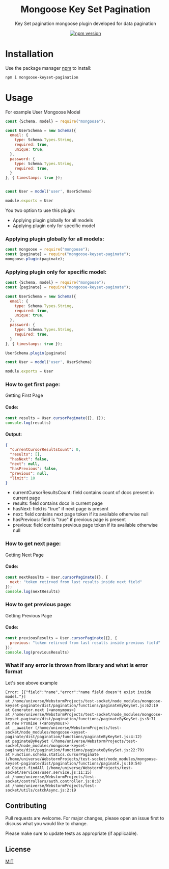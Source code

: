 <div align=center>
<h1>Mongoose Key Set Pagination</h1>

Key Set pagination mongoose plugin developed for data pagination

[![npm version](https://badge.fury.io/js/mongoose-keyset-pagination.svg)](https://www.npmjs.com/package/mongoose-keyset-pagination)

</div>

# Installation

Use the package manager [npm](npmjs.com/package/mongoose-keyset-pagination) to install:
```bash
npm i mongoose-keyset-pagination
```

# Usage
For example User Mongoose Model
```javascript
const {Schema, model} = require("mongoose");

const UserSchema = new Schema({
  email: {
    type: Schema.Types.String,
    required: true,
    unique: true,
  },
  password: {
    type: Schema.Types.String,
    required: true,
  }
}, { timestamps: true });


const User = model('user', UserSchema)

module.exports = User
```
You two option to use this plugin:
* Applying plugin globally for all models
* Applying plugin only for specific model

### Applying plugin globally for all models:
```javascript
const mongoose = require("mongoose");
const {paginate} = require("mongoose-keyset-paginate");
mongoose.plugin(paginate);
```
### Applying plugin only for specific model:
```javascript
const {Schema, model} = require("mongoose");
const {paginate} = require("mongoose-keyset-paginate");

const UserSchema = new Schema({
  email: {
    type: Schema.Types.String,
    required: true,
    unique: true,
  },
  password: {
    type: Schema.Types.String,
    required: true,
  }
}, { timestamps: true });

UserSchema.plugin(paginate)

const User = model('user', UserSchema)

module.exports = User
```
### How to get first page:
Getting First Page
#### Code:
```javascript
const results = User.cursorPaginate({}, {});
console.log(results)
```
#### Output:
```json
{
  "currentCursorResultsCount": 0,
  "results": [],
  "hasNext": false,
  "next": null,
  "hasPrevious": false,
  "previous": null,
  "limit": 10
}
```
* currentCursorResultsCount: field contains count of docs present in current page
* results: field contains docs in current page
* hasNext: field is "true" if next page is present
* next: field contains next page token if its available otherwise null
* hasPrevious: field is "true" if previous page is present
* previous: field contains previous page token if its available otherwise null

### How to get next page:
Getting Next Page
#### Code:
```javascript
const nextResults = User.cursorPaginate({}, {
  next: "token retirved from last results inside next field"
});
console.log(nextResults)
```

### How to get previous page:
Getting Previous Page
#### Code:
```javascript
const previousResults = User.cursorPaginate({}, {
  previous: "token retirved from last results inside previous field"
});
console.log(previousResults)
```

### What if any error is thrown from library and what is error format
Let's see above example
```
Error: [{"field":"name","error":"name field doesn't exist inside model."}]
at /home/universe/WebstormProjects/test-socket/node_modules/mongoose-keyset-paginate/dist/pagination/functions/paginateByKeySet.js:62:19
at Generator.next (<anonymous>)
at /home/universe/WebstormProjects/test-socket/node_modules/mongoose-keyset-paginate/dist/pagination/functions/paginateByKeySet.js:8:71
at new Promise (<anonymous>)
at __awaiter (/home/universe/WebstormProjects/test-socket/node_modules/mongoose-keyset-paginate/dist/pagination/functions/paginateByKeySet.js:4:12)
at paginateByKeySet (/home/universe/WebstormProjects/test-socket/node_modules/mongoose-keyset-paginate/dist/pagination/functions/paginateByKeySet.js:22:79)
at Function.schema.statics.cursorPaginate (/home/universe/WebstormProjects/test-socket/node_modules/mongoose-keyset-paginate/dist/pagination/functions/paginate.js:10:54)
at Object.findAll (/home/universe/WebstormProjects/test-socket/services/user.service.js:11:15)
at /home/universe/WebstormProjects/test-socket/controllers/auth.controller.js:8:37
at /home/universe/WebstormProjects/test-socket/utils/catchAsync.js:2:19
```

## Contributing

Pull requests are welcome. For major changes, please open an issue first to discuss what you would like to change.

Please make sure to update tests as appropriate (if applicable).

## License

[MIT](https://choosealicense.com/licenses/mit/)
